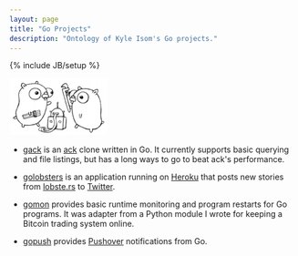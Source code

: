```yaml
---
layout: page
title: "Go Projects"
description: "Ontology of Kyle Isom's Go projects."
---
```

{% include JB/setup %}

![Go gophers from the Go homepage](/images/gopher/project.png)

* [gack](http://gokyle.github.com/gack) is an [ack]() clone
written in Go. It currently supports basic querying and file listings, but
has a long ways to go to beat ack's performance.

* [golobsters](http://gokyle.github.com/golobsters/) is an application
running on [Heroku](http://www.heroku.com) that posts new stories from
[lobste.rs](https://lobste.rs) to [Twitter](https://www.twitter.com/lobsternews).

* [gomon](http://gokyle.github.com/gomon/) provides basic runtime monitoring 
and program restarts for Go programs. It was adapter from a Python module I
wrote for keeping a Bitcoin trading system online.

* [gopush](http://gokyle.github.com/gopush/) provides [Pushover](https://www.pusover.net)
notifications from Go.
